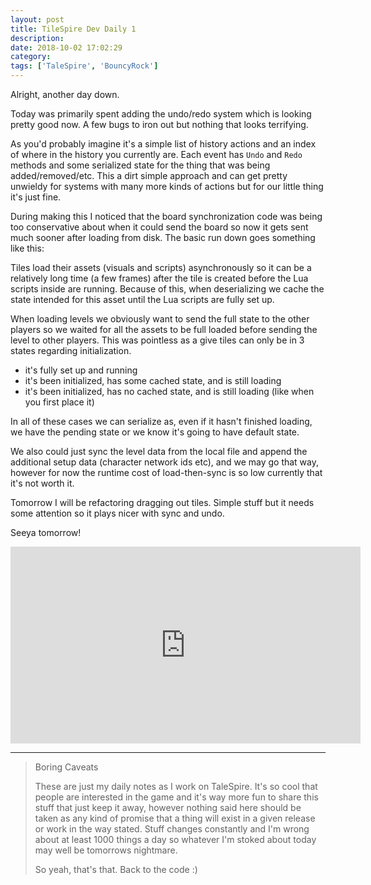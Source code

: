 ```yaml
---
layout: post
title: TileSpire Dev Daily 1
description:
date: 2018-10-02 17:02:29
category:
tags: ['TaleSpire', 'BouncyRock']
---
```


Alright, another day down.

Today was primarily spent adding the undo/redo system which is looking pretty good now. A few bugs to iron out but nothing that looks terrifying.

As you'd probably imagine it's a simple list of history actions and an index of where in the history you currently are. Each event has `Undo` and `Redo` methods and some serialized state for the thing that was being added/removed/etc. This a dirt simple approach and can get pretty unwieldy for systems with many more kinds of actions but for our little thing it's just fine.

During making this I noticed that the board synchronization code was being too conservative about when it could send the board so now it gets sent much sooner after loading from disk. The basic run down goes something like this:

Tiles load their assets (visuals and scripts) asynchronously so it can be a relatively long time (a few frames) after the tile is created before the Lua scripts inside are running. Because of this, when deserializing we cache the state intended for this asset until the Lua scripts are fully set up.

When loading levels we obviously want to send the full state to the other players so we waited for all the assets to be full loaded before sending the level to other players. This was pointless as a give tiles can only be in 3 states regarding initialization.

- it's fully set up and running
- it's been initialized, has some cached state, and is still loading
- it's been initialized, has no cached state, and is still loading (like when you first place it)

In all of these cases we can serialize as, even if it hasn't finished loading, we have the pending state or we know it's going to have default state.

We also could just sync the level data from the local file and append the additional setup data (character network ids etc), and we may go that way, however for now the runtime cost of load-then-sync is so low currently that it's not worth it.

Tomorrow I will be refactoring dragging out tiles. Simple stuff but it needs some attention so it plays nicer with sync and undo.

Seeya tomorrow!

<iframe width="560" height="315" src="https://www.youtube.com/embed/S7jK9wxwq9A" frameborder="0"></iframe>

-----------------------------

> Boring Caveats
>
> These are just my daily notes as I work on TaleSpire. It's so cool that people are interested in the game and it's way more fun to share this stuff that just keep it away, however nothing said here should be taken as any kind of promise that a thing will exist in a given release or work in the way stated. Stuff changes constantly and I'm wrong about at least 1000 things a day so whatever I'm stoked about today may well be tomorrows nightmare.
>
> So yeah, that's that. Back to the code :)
